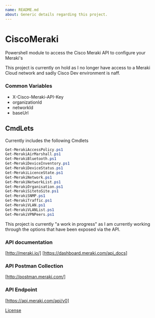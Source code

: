 ```yaml
---
name: README.md
about: Generic details regarding this project.
---
```


# CiscoMeraki
Powershell module to access the Cisco Meraki API to configure your Meraki's

This project is currently on hold as I no longer have access to a Meraki Cloud network and sadly Cisco Dev environment is naff.

### Common Variables
* X-Cisco-Meraki-API-Key
* organizationId
* networkId
* baseUrl

## CmdLets
Currently includes the following Cmdlets

```powershell
Get-MerakiAccessPolicy.ps1
Get-MerakiAirMarshall.ps1
Get-MerakiBluetooth.ps1
Get-MerakiDeviceInventory.ps1
Get-MerakiDeviceStatus.ps1
Get-MerakiLicenceState.ps1
Get-MerakiNetwork.ps1
Get-MerakiNetworkList.ps1
Get-MerakiOrganisation.ps1
Get-MerakiSitetoSite.ps1
Get-MerakiSNMP.ps1
Get-MerakiTraffic.ps1
Get-MerakiVLAN.ps1
Get-MerakiVLANList.ps1
Get-MerakiVPNPeers.ps1
```

This project is currently "a work in progress" as I am currently working through the options that have been exposed via the API.

### API documentation
[http://meraki.io/]
[https://dashboard.meraki.com/api_docs]

### API Postman Collection
[http://postman.meraki.com/]

### API Endpoint
[https://api.meraki.com/api/v0]

[License](/LICENSE)
